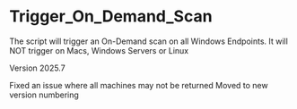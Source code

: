 # Trigger_On_Demand_Scan
The script will trigger an On-Demand scan on all Windows Endpoints. It will NOT trigger on Macs, Windows Servers or Linux

Version 2025.7

Fixed an issue where all machines may not be returned
Moved to new version numbering
